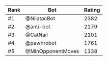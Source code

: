 Rank|Bot|Rating
---|---|---
#1|@NilatacBot|2382
#2|@anti-bot|2179
#3|@CatNail|2101
#4|@pawnrobot|1761
#5|@MinOpponentMoves|1138
